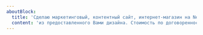 ```yaml
---
aboutBlock:
  title: 'Сделаю маркетинговый, контентный сайт, интернет-магазин на NestJs, Next.js, Astro, Headless CMS'
  content: 'из предоставленного Вами дизайна. Стоимость по договоренности'
---
```

